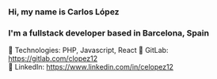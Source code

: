 ### Hi, my name is Carlos López
### I'm a fullstack developer based in Barcelona, Spain

💼 Technologies: PHP, Javascript, React
📎 GitLab: https://gitlab.com/clopez12  
📎 LinkedIn: https://www.linkedin.com/in/celopez12
